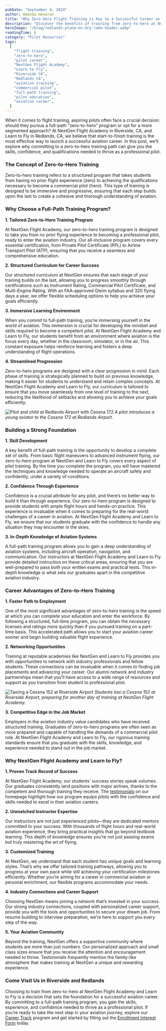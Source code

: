 ```yaml
---
pubDate: "September 4, 2024"
author: Amanda Heveran
title: "Why Zero Hero Flight Training is Key to a Successful Career as a Pilot"
description: "Discover the benefits of training from zero-to-hero at NextGen Flight Academy in Riverside, CA, and Learn to Fly in Redlands, CA. Learn why full-path training sets the foundation for a successful aviation career."
heroImage: "/blog/redlands-plane-on-dry-lake-header.webp"
readingTime: 6
category: "Pilot Resources"
tags:
  [
    "flight training",
    "zero-to-hero",
    "pilot career",
    "NextGen Flight Academy",
    "Learn to Fly",
    "Riverside CA",
    "Redlands CA",
    "aviation training",
    "commercial pilot",
    "full-path training",
    "pilot education",
    "aviation career",
  ]
---
```


When it comes to flight training, aspiring pilots often face a crucial decision: should they pursue a full-path "zero-to-hero" program or opt for a more segmented approach? At NextGen Flight Academy in Riverside, CA, and Learn to Fly in Redlands, CA, we believe that start-to-finish training is the most effective way to launch a successful aviation career. In this post, we’ll explore why committing to a zero-to-hero training path can give you the skills, confidence, and qualifications needed to thrive as a professional pilot.

### The Concept of Zero-to-Hero Training

Zero-to-hero training refers to a structured program that takes students from having no prior flight experience (zero) to achieving the qualifications necessary to become a commercial pilot (hero). This type of training is designed to be immersive and progressive, ensuring that each step builds upon the last to create a cohesive and thorough understanding of aviation.

### Why Choose a Full-Path Training Program?

**1. Tailored Zero-to-Hero Training Program**

At NextGen Flight Academy, our zero-to-hero training program is designed to take you from no prior flying experience to becoming a professional pilot, ready to enter the aviation industry. Our all-inclusive program covers every essential certification, from Private Pilot Certificate (PPL) to Airline Transport Pilot (ATP), ensuring that you receive a seamless and comprehensive education.

**2. Structured Curriculum for Career Success**

Our structured curriculum at NextGen ensures that each stage of your training builds on the last, allowing you to progress smoothly through certifications such as Instrument Rating, Commercial Pilot Certificate, and Multi-Engine Rating. With an FAA-approved Gleim syllabus and 320 flying days a year, we offer flexible scheduling options to help you achieve your goals efficiently.

**3. Immersive Learning Environment**

When you commit to full-path training, you’re immersing yourself in the world of aviation. This immersion is crucial for developing the mindset and skills required to become a competent pilot. At NextGen Flight Academy and Learn to Fly, our students benefit from an environment where aviation is the focus every day, whether in the classroom, simulator, or in the air. This constant exposure helps reinforce learning and fosters a deep understanding of flight operations.

**4. Streamlined Progression**

Zero-to-hero programs are designed with a clear progression in mind. Each phase of training is strategically planned to build on previous knowledge, making it easier for students to understand and retain complex concepts. At NextGen Flight Academy and Learn to Fly, our curriculum is tailored to ensure that you move seamlessly from one level of training to the next, reducing the likelihood of setbacks and allowing you to achieve your goals efficiently.

![Pilot and child at Redlands Airport with Cessna 172](/src/assets/pilot-and-child-at-redlands-airport-with-cessna-172.jpg)
_A pilot introduces a young aviator to the Cessna 172 at Redlands Airport._

### Building a Strong Foundation

**1. Skill Development**

A key benefit of full-path training is the opportunity to develop a complete set of skills. From basic flight maneuvers to advanced instrument flying, our zero-to-hero program at NextGen and Learn to Fly covers every aspect of pilot training. By the time you complete the program, you will have mastered the techniques and knowledge needed to operate an aircraft safely and confidently, under a variety of conditions.

**2. Confidence Through Experience**

Confidence is a crucial attribute for any pilot, and there’s no better way to build it than through experience. Our zero-to-hero program is designed to provide students with ample flight hours and hands-on practice. This experience is invaluable when it comes to preparing for the real-world challenges of a career in aviation. At NextGen Flight Academy and Learn to Fly, we ensure that our students graduate with the confidence to handle any situation they may encounter in the skies.

**3. In-Depth Knowledge of Aviation Systems**

A full-path training program allows you to gain a deep understanding of aviation systems, including aircraft operation, navigation, and communication. Our instructors at NextGen Flight Academy and Learn to Fly provide detailed instruction on these critical areas, ensuring that you are well-prepared to pass both your written exams and practical tests. This in-depth knowledge is what sets our graduates apart in the competitive aviation industry.

### Career Advantages of Zero-to-Hero Training

**1. Faster Path to Employment**

One of the most significant advantages of zero-to-hero training is the speed at which you can complete your education and enter the workforce. By following a structured, full-time program, you can obtain the necessary licenses and ratings more quickly than if you pursued training on a part-time basis. This accelerated path allows you to start your aviation career sooner and begin building valuable flight experience.

**2. Networking Opportunities**

Training at reputable academies like NextGen and Learn to Fly provides you with opportunities to network with industry professionals and fellow students. These connections can be invaluable when it comes to finding job placements and advancing your career. Our alumni network and industry partnerships mean that you’ll have access to a wide range of resources and support as you transition from student to professional pilot.

![Taxiing a Cessna 152 at Riverside Airport](/src/assets/taxiing-a-cessna-152-at-riverside-airport.jpg)
_Students taxi a Cessna 152 at Riverside Airport, preparing for another day of training at NextGen Flight Academy._

**3. Competitive Edge in the Job Market**

Employers in the aviation industry value candidates who have received structured training. Graduates of zero-to-hero programs are often seen as more prepared and capable of handling the demands of a commercial pilot role. At NextGen Flight Academy and Learn to Fly, our rigorous training standards ensure that you graduate with the skills, knowledge, and experience needed to stand out in the job market.

### Why NextGen Flight Academy and Learn to Fly?

**1. Proven Track Record of Success**

At NextGen Flight Academy, our students' success stories speak volumes. Our graduates consistently land positions with major airlines, thanks to the competent and thorough training they receive. The [testimonials](https://flyhere.aero) on our homepage highlight how our program equips pilots with the confidence and skills needed to excel in their aviation careers.

**2. Unmatched Instructor Expertise**

Our instructors are not just experienced pilots—they are dedicated mentors committed to your success. With thousands of flight hours and real-world aviation experience, they bring practical insights that go beyond textbook learning. This depth of knowledge ensures you’re not just passing exams but truly mastering the art of flying.

**3. Customized Training**

At NextGen, we understand that each student has unique goals and learning styles. That’s why we offer tailored training pathways, allowing you to progress at your own pace while still achieving your certification milestones efficiently. Whether you’re aiming for a career in commercial aviation or personal enrichment, our flexible programs accommodate your needs.

**4. Industry Connections and Career Support**

Choosing NextGen means joining a network that’s invested in your success. Our strong industry connections, coupled with personalized career support, provide you with the tools and opportunities to secure your dream job. From resume building to interview preparation, we’re here to support you every step of the way.

**5. Your Aviation Community**

Beyond the training, NextGen offers a supportive community where students are more than just numbers. Our personalized approach and small class sizes ensure that you receive the attention and encouragement needed to thrive. Testimonials frequently mention the family-like atmosphere that makes training at NextGen a unique and rewarding experience.

### Come Visit Us in Riverside and Redlands

Choosing to train from zero-to-hero at NextGen Flight Academy and Learn to Fly is a decision that sets the foundation for a successful aviation career. By committing to a full-path training program, you gain the skills, experience, and confidence needed to thrive as a professional pilot. If you’re ready to take the next step in your aviation journey, explore our [Career Track](https://flyhere.aero/training-programs/career) program and get started by filling out the [Enrollment Interest Form](https://flyhere.aero/enrollment) today.
